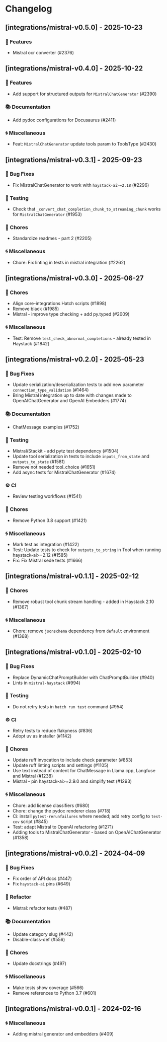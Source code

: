 # Changelog

## [integrations/mistral-v0.5.0] - 2025-10-23

### 🚀 Features

- Mistral ocr converter (#2376)


## [integrations/mistral-v0.4.0] - 2025-10-22

### 🚀 Features

- Add support for structured outputs for `MistralChatGenerator` (#2390)

### 📚 Documentation

- Add pydoc configurations for Docusaurus (#2411)

### 🌀 Miscellaneous

- Feat: `MistralChatGenerator` update tools param to ToolsType (#2430)

## [integrations/mistral-v0.3.1] - 2025-09-23

### 🐛 Bug Fixes

- Fix MistralChatGenerator to work with `haystack-ai>=2.18` (#2296)

### 🧪 Testing

- Check that `_convert_chat_completion_chunk_to_streaming_chunk` works for `MistralChatGenerator` (#1953)

### 🧹 Chores

- Standardize readmes - part 2 (#2205)

### 🌀 Miscellaneous

- Chore: Fix linting in tests in mistral integration (#2262)

## [integrations/mistral-v0.3.0] - 2025-06-27

### 🧹 Chores

- Align core-integrations Hatch scripts (#1898)
- Remove black (#1985)
- Mistral - improve type checking + add py.typed (#2009)

### 🌀 Miscellaneous

- Test: Remove `test_check_abnormal_completions` - already tested in Haystack (#1842)

## [integrations/mistral-v0.2.0] - 2025-05-23

### 🐛 Bug Fixes

- Update serialization/deserialization tests to add new parameter `connection_type_validation` (#1464)
- Bring Mistral integration up to date with changes made to OpenAIChatGenerator and OpenAI Embedders (#1774)

### 📚 Documentation

- ChatMessage examples (#1752)

### 🧪 Testing

- Mistral/Stackit - add pytz test dependency (#1504)
- Update tool serialization in tests to include `inputs_from_state` and `outputs_to_state` (#1581)
- Remove not needed tool_choice (#1651)
- Add async tests for MistralChatGenerator (#1674)

### ⚙️ CI

- Review testing workflows (#1541)

### 🧹 Chores

- Remove Python 3.8 support (#1421)

### 🌀 Miscellaneous

- Mark test as integration (#1422)
- Test: Update tests to check for `outputs_to_string` in Tool when running haystack-ai>=2.12 (#1585)
- Fix: Fix Mistral sede tests (#1666)

## [integrations/mistral-v0.1.1] - 2025-02-12

### 🧹 Chores

- Remove robust tool chunk stream handling - added in Haystack 2.10 (#1367)

### 🌀 Miscellaneous

- Chore: remove `jsonschema` dependency from `default` environment (#1368)

## [integrations/mistral-v0.1.0] - 2025-02-10

### 🐛 Bug Fixes

- Replace DynamicChatPromptBuilder with ChatPromptBuilder (#940)
- Lints in `mistral-haystack` (#994)

### 🧪 Testing

- Do not retry tests in `hatch run test` command (#954)

### ⚙️ CI

- Retry tests to reduce flakyness (#836)
- Adopt uv as installer (#1142)

### 🧹 Chores

- Update ruff invocation to include check parameter (#853)
- Update ruff linting scripts and settings (#1105)
- Use text instead of content for ChatMessage in Llama.cpp, Langfuse and Mistral (#1238)
- Mistral - pin haystack-ai>=2.9.0 and simplify test (#1293)

### 🌀 Miscellaneous

- Chore: add license classifiers (#680)
- Chore: change the pydoc renderer class (#718)
- Ci: install `pytest-rerunfailures` where needed; add retry config to `test-cov` script (#845)
- Test: adapt Mistral to OpenAI refactoring (#1271)
- Adding tools to MistralChatGenerator - based on OpenAIChatGenerator (#1358)

## [integrations/mistral-v0.0.2] - 2024-04-09

### 🐛 Bug Fixes

- Fix order of API docs (#447)
- Fix `haystack-ai` pins (#649)

### 🚜 Refactor

- Mistral: refactor tests (#487)

### 📚 Documentation

- Update category slug (#442)
- Disable-class-def (#556)

### 🧹 Chores

- Update docstrings (#497)

### 🌀 Miscellaneous

- Make tests show coverage (#566)
- Remove references to Python 3.7 (#601)

## [integrations/mistral-v0.0.1] - 2024-02-16

### 🌀 Miscellaneous

- Adding mistral generator and embedders (#409)

<!-- generated by git-cliff -->

